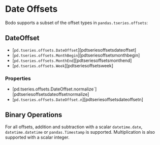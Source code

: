 # Date Offsets

Bodo supports a subset of the offset types in `pandas.tseries.offsets`:

## DateOffset

- \[`pd.tseries.offsets.DateOffset`\][pdtseriesoffsetsdateoffset]
- \[`pd.tseries.offsets.MonthBegin`\][pdtseriesoffsetsmonthbegin]
- \[`pd.tseries.offsets.MonthEnd`\][pdtseriesoffsetsmonthend]
- \[`pd.tseries.offsets.Week`\][pdtseriesoffsetsweek]

### Properties

- [pd.tseries.offsets.DateOffset.normalize\`][pdtseriesoffsetsdateoffsetnormalize]
- \[`pd.tseries.offsets.DateOffset.n`\][pdtseriesoffsetsdateoffsetn]

## Binary Operations

For all offsets, addition and subtraction with a scalar
`datetime.date`, `datetime.datetime` or `pandas.Timestamp`
is supported. Multiplication is also supported with a scalar integer.
